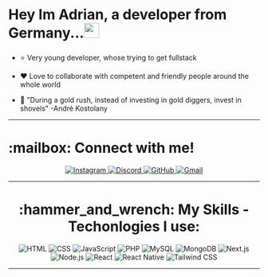 <h1>Hey Im Adrian, a developer from Germany...<img src="https://media.giphy.com/media/hvRJCLFzcasrR4ia7z/giphy.gif" width="30px"/></h1>

###

- :star: Very young developer, whose trying to get fullstack

- :heart: Love to collaborate with competent and friendly people around the whole world

- :thought_balloon: "During a gold rush, instead of investing in gold diggers, invest in shovels" -André Kostolany


---

<h1>:mailbox: Connect with me!</h1>
 <div id="container" align="center">
    <a href="https://instagram.com](https://www.instagram.com/adrian.erff" target="_blank">
      <img src="https://img.shields.io/badge/Instagram-E4405F?style=for-the-badge&logo=instagram&logoColor=white" alt="Instagram">
    </a>
    <a href="discord.com/channels/swing_ger" target="_blank">
      <img src="https://img.shields.io/badge/Discord-5865F2?style=for-the-badge&logo=discord&logoColor=white" alt="Discord">
    </a>
    <a href="https://github.com/adrian-on-github" target="_blank">
      <img src="https://img.shields.io/badge/GitHub-181717?style=for-the-badge&logo=github&logoColor=white" alt="GitHub">
    </a>
    <a href="mailto:adrian.hassan.ef@gmail.com">
      <img src="https://img.shields.io/badge/Gmail-D14836?style=for-the-badge&logo=gmail&logoColor=white" alt="Gmail">
    </a>
  </div>
  
---

###
<div id="tools" align="center"><h1>:hammer_and_wrench: My Skills - Techonlogies I use:  </h1>
</div>

<div id="badges" align="center">
<img src="https://img.shields.io/badge/HTML-orange?style=for-the-badge&logo=html5&logoColor=white" alt="HTML">
    <img src="https://img.shields.io/badge/CSS-blue?style=for-the-badge&logo=css3&logoColor=white" alt="CSS">
    <img src="https://img.shields.io/badge/JavaScript-yellow?style=for-the-badge&logo=javascript&logoColor=black" alt="JavaScript">
    <img src="https://img.shields.io/badge/PHP-777BB4?style=for-the-badge&logo=php&logoColor=white" alt="PHP">
    <img src="https://img.shields.io/badge/MySQL-4479A1?style=for-the-badge&logo=mysql&logoColor=white" alt="MySQL">
    <img src="https://img.shields.io/badge/MongoDB-47A248?style=for-the-badge&logo=mongodb&logoColor=white" alt="MongoDB">
    <img src="https://img.shields.io/badge/Next.js-000000?style=for-the-badge&logo=next.js&logoColor=white" alt="Next.js">
    <img src="https://img.shields.io/badge/Node.js-339933?style=for-the-badge&logo=node.js&logoColor=white" alt="Node.js">
    <img src="https://img.shields.io/badge/React-61DAFB?style=for-the-badge&logo=react&logoColor=black" alt="React">
    <img src="https://img.shields.io/badge/React_Native-61DAFB?style=for-the-badge&logo=react&logoColor=black" alt="React Native">
    <img src="https://img.shields.io/badge/Tailwind_CSS-38B2AC?style=for-the-badge&logo=tailwind-css&logoColor=white" alt="Tailwind CSS">
  </div>

--- 

